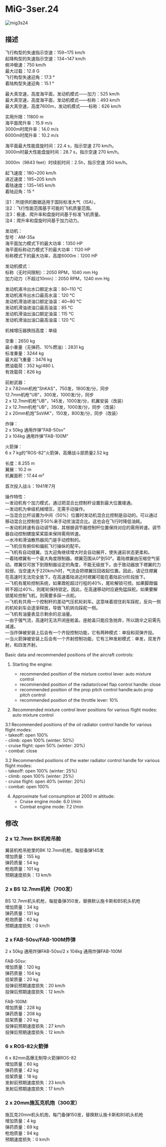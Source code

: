 # MiG-3ser.24  
  
![mig3s24](../images/mig3s24.png)  
  
## 描述  
  
飞行构型的失速指示空速：159~175 km/h  
起降构型的失速指示空速：134~147 km/h  
俯冲极速：750 km/h  
最大过载：12.8 G  
飞行构型失速迎角：17.3 °  
着陆构型失速迎角：15.1 °  
  
最大真空速，高度海平面，发动机模式——加力：525 km/h  
最大真空速，高度海平面，发动机模式——标称：493 km/h  
最大真空速，高度7600m，发动机模式——标称：626 km/h  
  
实用升限：11800 m  
海平面爬升率：15.9 m/s  
3000m时爬升率：14.0 m/s  
6000m时爬升率：10.2 m/s  
  
海平面最大性能盘旋时间：22.4 s，指示空速 270 km/h。  
3000m时最大性能盘旋时间：28.7 s，指示空速 270 km/h。  
  
3000m（9843 feet）时续航时间：2.5h，指示空速 350 km/h。  
  
起飞速度：180~200 km/h  
进近速度：195~205 km/h  
着陆速度：135~145 km/h  
着陆迎角：15 °  
  
注1：所提供的数据适用于国际标准大气（ISA）。  
注2：飞行性能范围基于可能的飞机质量范围。  
注3：极速、爬升率和盘旋时间基于标准飞机质量。  
注4：爬升率和盘旋时间基于加力动力。  
  
发动机：  
型号：AM-35a  
海平面加力模式下的最大功率：1350 HP  
海平面标称动力模式下的最大功率：1120 HP  
标称模式下的最大功率，高度6000m：1200 HP  
  
发动机模式：  
标称（无时间限制）：2050 RPM，1040 mm Hg  
加力动力（不超过10min）：2050 RPM，1240 mm Hg  
  
发动机液冷出水口额定水温：80~110 °C  
发动机液冷出水口最高水温：120 °C  
发动机滑油进油口额定油温：40~80 °C  
发动机滑油进油口最高油温：85 °C  
发动机滑油出油口额定油温：115 °C  
发动机滑油出油口最高油温：120 °C  
  
机械增压器换挡高度：单级  
  
空重：2650 kg  
最小重量（无弹药、10%燃油）：2831 kg  
标准重量：3244 kg  
最大起飞重量：3476 kg  
燃油载荷：352 kg/480 L  
有效载荷：826 kg  
  
前射武器：  
2 x 7.62mm机枪"ShKAS"，750发，1800发/分，同步  
12.7mm机枪"UB"，300发，1000发/分，同步  
2 x 12.7mm机枪"UB"，145发，1000发/分，机翼安装（改装）  
2 x 12.7mm机枪"UB"，350发，1000发/分，同步（改装）  
2 x 20mm机炮"SsVAK"，150发，800发/分，同步（改装）  
  
炸弹：  
2 x 50kg 通用炸弹"FAB-50sv"  
2 x 104kg 通用炸弹"FAB-100M"  
  
火箭弹：  
6 x 7 kg的“ROS-82”火箭弹，高爆战斗部质量2.52 kg  
  
长度：8.255 m  
翼展：10.2 m  
机翼面积：17.44 m²  
  
首次投入战斗：1941年7月  
  
操作特性：  
—发动机有个加力模式，通过把混合比控制杆设置到最大位置接通。  
—发动机为单级机械增压，无需手动操作。  
—当混合比杆设置为中间（50%）位置时发动机混合比控制是自动的。可以通过移动混合比控制低于50%来手动贫油混合比。这也会在飞行时降低油耗。  
—发动机转速有自动调节器，其根据调节器控制杆位置保持对应的需用转速。调节器自动控制螺旋桨桨距来保持需用转速。  
—水冷和滑油散热器风门是手动控制的。  
—飞机仅有俯仰和偏航飞行操纵的配平。  
—飞机有自动缝翼。当大迎角继续增大时会自动展开，使失速前状态更柔和。  
—着陆襟翼有一个最大角度限制器。襟翼范围从0°到50°。着陆襟翼由压缩空气驱动。襟翼仅可放下到限制器设定的角度，不能无级放下。由于致动器放下襟翼的力较弱，当空速大于220km/h时，气流会把襟翼压回收起位置。因此，请记住襟翼在高速时无法完全放下。在高速着陆进近时襟翼可能在着陆前分阶段放下。  
—飞机有尾轮控制系统，如果蹬舵超过行程的40%，尾轮解锁可控。如果脚蹬偏转不超过40%，则尾轮保持锁定。因此，在高速移动时应避免猛踩舵。如果要解锁尾轮控制飞机，则需要多踩一点舵。  
—飞机有共用一个控制杆的差动气压机轮刹车。这意味着捏住刹车踩舵，反向一侧的机轮刹车会逐渐释放，导致飞机转向踩舵一侧。  
—飞机有油量表显示剩余的总油量。  
—由于强气流，高速时无法开闭座舱盖。座舱盖只能应急抛弃，所以跳伞之前需先减速。  
—当炸弹被安装上后会有一个齐投控制功能，它有两种模式：单投和双弹齐投。  
—当火箭弹被安装上后会有一个齐射控制功能，它有三种发射模式：单发，双发齐射，和四发齐射。  
  
Basic data and recommended positions of the aircraft controls:  
1. Starting the engine:  
	- recommended position of the mixture control lever: auto mixture control  
	- recommended position of the radiator/cowl flap control handle: close  
	- recommended position of the prop pitch control handle:auto prop pitch control  
	- recommended position of the throttle lever: 10%  
  
2. Recommended mixture control lever positions for various flight modes: auto mixture control  
  
3.1 Recommended positions of the oil radiator control handle for various flight modes:  
	- takeoff: open 100%  
	- climb: open 100% (winter: 50%)  
	- cruise flight: open 50% (winter: 20%)  
	- combat: close  
  
3.2 Recommended positions of the water radiator control handle for various flight modes:  
	- takeoff: open 100% (winter: 25%)  
	- climb: open 100% (winter: 25%)  
	- cruise flight: open 40% (winter: 20%)  
	- combat: open 100%  
  
4. Approximate fuel consumption at 2000 m altitude:  
	- Cruise engine mode: 6.0 l/min  
	- Combat engine mode: 7.2 l/min  
  
## 修改  
  
  
### 2 x 12.7mm BK机枪吊舱  
  
翼装机枪吊舱里的BK 12.7mm机枪，每挺备弹145发  
增加质量：155 kg  
弹药质量：54 kg  
枪炮质量：101 kg  
预期速度损失：13 km/h  
  
### 2 x BS 12.7mm机枪（700发）  
  
BS 12.7mm机头机枪，每挺备弹350发，替换默认施卡斯和BS机头机枪  
增加质量：34 kg  
弹药质量：131 kg  
枪炮质量：62 kg  
预期速度损失：0 km/h  
  
### 2 x FAB-50sv/FAB-100M炸弹  
  
2 x 50kg 通用炸弹FAB-50sv/2 x 104kg 通用炸弹FAB-100M  
  
FAB-50sv:  
增加质量：120 kg  
弹药质量：104 kg  
挂架质量：20 kg  
投弹前预期速度损失：20 km/h  
投弹后预期速度损失：12 km/h  
  
FAB-100M:  
增加质量：228 kg  
弹药质量：208 kg  
挂架质量：20 kg  
投弹前预期速度损失：27 km/h  
投弹后预期速度损失：12 km/h  ﻿
  
### 6 x ROS-82火箭弹  
  
6 x 82mm高爆无制导火箭弹ROS-82  
增加质量：60 kg  
弹药质量：42 kg  
挂架质量：18 kg  
发射前预期速度损失：23 km/h  
发射后预期速度损失：17 km/h  
  
### 2 x 20mm施瓦克机炮（300发）  
  
施瓦克20mm机头机炮，每门备弹150发，替换默认施卡斯和BS机头机枪  
增加质量：4 kg  
弹药质量：69 kg  
枪炮质量：94 kg  
预期速度损失：0 km/h  